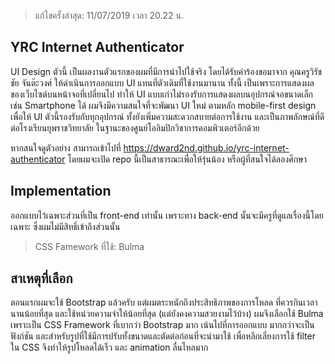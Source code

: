 > แก้ไขครั้งล่าสุด: 11/07/2019 เวลา 20.22 น.

YRC Internet Authenticator
----------
UI Design ตัวนี้ เป็นผลงานตัวแรกของผมที่มีการนำไปใช้จริง โดยได้รับคำร้องขอมาจาก คุณครูวิรัชชัย จันต๊ะวงศ์ ให้ดำเนินการออกแบบ UI แทนที่ตัวเดิมที่ใช้งานมานาน ทั้งนี้ เป็นเพราะการแสดงผลของเว็บไซต์บนหน้าจอที่เปลี่ยนไป ทำให้ UI แบบเก่าไม่รองรับการแสดงผลบนอุปกรณ์จอขนาดเล็ก เช่น Smartphone ได้ ผมจึงมีความสนใจที่จะพัฒนา UI ใหม่ ตามหลัก mobile-first design เพื่อให้ UI ตัวนี้รองรับกับทุกอุปกรณ์ ทั้งยังเพิ่มความสะดวกสบายต่อการใช้งาน และเป็นภาพลักษณ์ที่ดีต่อโรงเรียนยุพราชวิทยาลัย ในฐานะของศูนย์โอลิมปิกวิชาการคอมพิวเตอร์อีกด้วย

หากสนใจดูตัวอย่าง สามารถเข้าไปที่ https://dward2nd.github.io/yrc-internet-authenticator โดยผมจะเปิด repo นี้เป็นสาธารณะเพื่อให้รุ่นน้อง หรือผู้ที่สนใจได้ลองศึกษา

Implementation
---------
ออกแบบไว้เฉพาะส่วนที่เป็น front-end เท่านั้น เพราะทาง back-end นั้นจะมีครูที่ดูแลเรื่องนี้โดยเฉพาะ ซึ่งผมไม่มีสิทธิ์เข้าถึงส่วนนั้น

> CSS Famework ที่ใช้: Bulma

สาเหตุที่เลือก
-------

ตอนแรกผมจะใช้ Bootstrap แล้วครับ แต่ผมตระหนักถึงประสิทธิภาพของการโหลด ที่ควรกินเวลานานน้อยที่สุด และใช้หน่วยความจำให้น้อยที่สุด (แต่ยังคงความสวยงามไว้บ้าง) ผมจึงเลือกใช้ Bulma เพราะเป็น CSS Framework ที่เบากว่า Bootstrap มาก เน้นไปที่การออกแบบ มากกว่าจะเป็นฟังก์ชัน และสำหรับรูปที่ใช้มีการปรับทั้งขนาดและตัดต่อก่อนที่จะนำมาใช้ เพื่อหลีกเลี่ยงการใช้ filter ใน CSS จึงทำให้รูปโหลดได้เร็ว และ animation ลื่นไหลมาก

